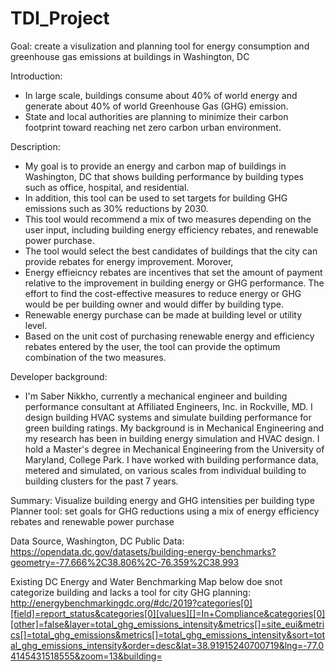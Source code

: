 # TDI_Project

Goal: create a visulization and planning tool for energy consumption and greenhouse gas emissions at buildings in Washington, DC 

Introduction: 
- In large scale, buildings consume about 40% of world energy and generate about 40% of world Greenhouse Gas (GHG) emission.
- State and local authorities are planning to minimize their carbon footprint toward reaching net zero carbon urban environment.  

Description: 
- My goal is to provide an energy and carbon map of buildings in Washington, DC that shows building performance by building types such as office, hospital, and residential.
- In addition, this tool can be used to set targets for building GHG emissions such as 30% reductions by 2030. 
- This tool would recommend a mix of two measures depending on the user input, including building energy efficiency rebates, and renewable power purchase.
- The tool would select the best candidates of buildings that the city can provide rebates for energy improvement. Morover, 
- Energy effieicncy rebates are incentives that set the amount of payment relative to the improvement in building energy or GHG performance. The effort to find the cost-effective measures to reduce energy or GHG would be per building owner and would differ by building type.
- Renewable energy purchase can be made at building level or utility level.
- Based on the unit cost of purchasing renewable energy and efficiency rebates entered by the user, the tool can provide the optimum combination of the two measures.

Developer background:
- I'm Saber Nikkho, currently a mechanical engineer and building performance consultant at Affiliated Engineers, Inc. in Rockville, MD. I design building HVAC systems and simulate building performance for green building ratings. My background is in Mechanical Engineering and my research has been in building energy simulation and HVAC design. I hold a Master's degree in Mechanical Engineering from the University of Maryland, College Park. I have worked with building performance data, metered and simulated, on various scales from individual building to building clusters for the past 7 years.

Summary:
Visualize building energy and GHG intensities per building type
Planner tool: set goals for GHG reductions using a mix of energy efficiency rebates and renewable power purchase


Data Source, Washington, DC Public Data:
https://opendata.dc.gov/datasets/building-energy-benchmarks?geometry=-77.666%2C38.806%2C-76.359%2C38.993

Existing DC Energy and Water Benchmarking Map below doe snot categorize building and lacks a tool for city GHG planning:
http://energybenchmarkingdc.org/#dc/2019?categories[0][field]=report_status&categories[0][values][]=In+Compliance&categories[0][other]=false&layer=total_ghg_emissions_intensity&metrics[]=site_eui&metrics[]=total_ghg_emissions&metrics[]=total_ghg_emissions_intensity&sort=total_ghg_emissions_intensity&order=desc&lat=38.91915240700719&lng=-77.04145431518555&zoom=13&building=
